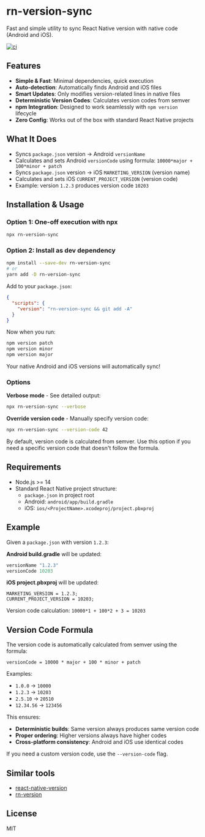 # rn-version-sync

Fast and simple utility to sync React Native version with native code (Android
and iOS).

[![ci][1]][2]

## Features

- **Simple & Fast**: Minimal dependencies, quick execution
- **Auto-detection**: Automatically finds Android and iOS files
- **Smart Updates**: Only modifies version-related lines in native files
- **Deterministic Version Codes**: Calculates version codes from semver
- **npm Integration**: Designed to work seamlessly with `npm version` lifecycle
- **Zero Config**: Works out of the box with standard React Native projects

## What It Does

- Syncs `package.json` version → Android `versionName`
- Calculates and sets Android `versionCode` using formula:
  `10000*major + 100*minor + patch`
- Syncs `package.json` version → iOS `MARKETING_VERSION` (version name)
- Calculates and sets iOS `CURRENT_PROJECT_VERSION` (version code)
- Example: version `1.2.3` produces version code `10203`

## Installation & Usage

### Option 1: One-off execution with npx

```bash
npx rn-version-sync
```

### Option 2: Install as dev dependency

```bash
npm install --save-dev rn-version-sync
# or
yarn add -D rn-version-sync
```

Add to your `package.json`:

```json
{
  "scripts": {
    "version": "rn-version-sync && git add -A"
  }
}
```

Now when you run:

```bash
npm version patch
npm version minor
npm version major
```

Your native Android and iOS versions will automatically sync!

### Options

**Verbose mode** - See detailed output:

```bash
npx rn-version-sync --verbose
```

**Override version code** - Manually specify version code:

```bash
npx rn-version-sync --version-code 42
```

By default, version code is calculated from semver. Use this option if you need
a specific version code that doesn't follow the formula.

## Requirements

- Node.js >= 14
- Standard React Native project structure:
    - `package.json` in project root
    - Android: `android/app/build.gradle`
    - iOS: `ios/<ProjectName>.xcodeproj/project.pbxproj`

## Example

Given a `package.json` with version `1.2.3`:

**Android build.gradle** will be updated:

```gradle
versionName "1.2.3"
versionCode 10203
```

**iOS project.pbxproj** will be updated:

```
MARKETING_VERSION = 1.2.3;
CURRENT_PROJECT_VERSION = 10203;
```

Version code calculation: `10000*1 + 100*2 + 3 = 10203`

## Version Code Formula

The version code is automatically calculated from semver using the formula:

```
versionCode = 10000 * major + 100 * minor + patch
```

Examples:

- `1.0.0` → `10000`
- `1.2.3` → `10203`
- `2.5.10` → `20510`
- `12.34.56` → `123456`

This ensures:

- **Deterministic builds**: Same version always produces same version code
- **Proper ordering**: Higher versions always have higher codes
- **Cross-platform consistency**: Android and iOS use identical codes

If you need a custom version code, use the `--version-code` flag.

## Similar tools

- [react-native-version][3]
- [rn-version][4]

## License

MIT

[1]: https://github.com/fbluemle/rn-version-sync/workflows/ci/badge.svg
[2]: https://github.com/fbluemle/rn-version-sync/actions
[3]: https://www.npmjs.com/package/react-native-version
[4]: https://www.npmjs.com/package/rn-version
